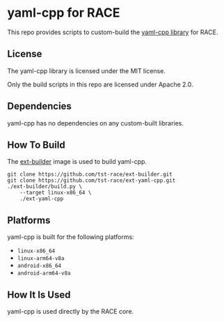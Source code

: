 # yaml-cpp for RACE

This repo provides scripts to custom-build the
[yaml-cpp library](https://github.com/jbeder/yaml-cpp) for RACE.

## License

The yaml-cpp library is licensed under the MIT license.

Only the build scripts in this repo are licensed under Apache 2.0.

## Dependencies

yaml-cpp has no dependencies on any custom-built libraries.

## How To Build

The [ext-builder](https://github.com/tst-race/ext-builder) image is used to
build yaml-cpp.

```
git clone https://github.com/tst-race/ext-builder.git
git clone https://github.com/tst-race/ext-yaml-cpp.git
./ext-builder/build.py \
    --target linux-x86_64 \
    ./ext-yaml-cpp
```

## Platforms

yaml-cpp is built for the following platforms:

* `linux-x86_64`
* `linux-arm64-v8a`
* `android-x86_64`
* `android-arm64-v8a`

## How It Is Used

yaml-cpp is used directly by the RACE core.
